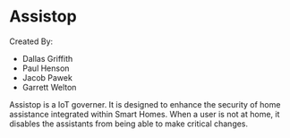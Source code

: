 # Assistop

Created By:
 - Dallas Griffith
 - Paul Henson
 - Jacob Pawek
 - Garrett Welton

Assistop is a IoT governer. It is designed to enhance the security of home assistance integrated within Smart Homes. When a user is not at home, it disables the assistants from being able to make critical changes.
